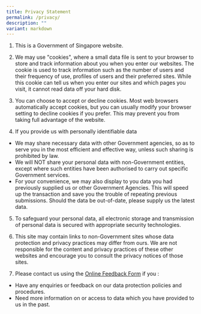 ```yaml
---
title: Privacy Statement
permalink: /privacy/
description: ""
variant: markdown
---
```

1. This is a Government of Singapore website.

2. We may use "cookies", where a small data file is sent to your browser to store and track information about you when you enter our websites. The cookie is used to track information such as the number of users and their frequency of use, profiles of users and their preferred sites. While this cookie can tell us when you enter our sites and which pages you visit, it cannot read data off your hard disk.

3. You can choose to accept or decline cookies. Most web browsers automatically accept cookies, but you can usually modify your browser setting to decline cookies if you prefer. This may prevent you from taking full advantage of the website.

4. If you provide us with personally identifiable data
* We may share necessary data with other Government agencies, so as to serve you in the most efficient and effective way, unless such sharing is prohibited by law.
* We will NOT share your personal data with non-Government entities, except where such entities have been authorised to carry out specific Government services.
* For your convenience, we may also display to you data you had previously supplied us or other Government Agencies. This will speed up the transaction and save you the trouble of repeating previous submissions. Should the data be out-of-date, please supply us the latest data.
	

5.  To safeguard your personal data, all electronic storage and transmission of personal data is secured with appropriate security technologies.


6.  This site may contain links to non-Government sites whose data protection and privacy practices may differ from ours. We are not responsible for the content and privacy practices of these other websites and encourage you to consult the privacy notices of those sites.


7.  Please contact us using the [Online Feedback Form](https://go.gov.sg/ebscselfhelpportal) if you :
* Have any enquiries or feedback on our data protection policies and procedures.
* Need more information on or access to data which you have provided to us in the past.